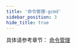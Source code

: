 ```yaml
---
title: '命令管理-gcmd'
sidebar_position: 3
hide_title: true
---
```


具体请参考章节： [命令管理](output/goframe-v2.0-md/核心组件-重点/命令管理)